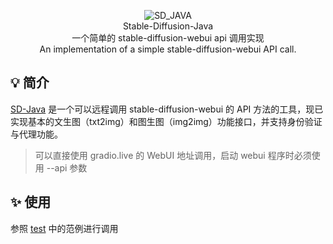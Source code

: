 <p align="center">
<img alt="SD_JAVA" src="https://user-images.githubusercontent.com/27763415/232730620-adb55dfd-93fe-4b10-96b0-cbe35d170b0f.png">
<br>
Stable-Diffusion-Java
<br>
一个简单的 stable-diffusion-webui api 调用实现
<br>
An implementation of a simple stable-diffusion-webui API call.
</p>

## 💡 简介

[SD-Java](https://github.com/JesseTzh/stable-diffusion-java) 是一个可以远程调用 stable-diffusion-webui 的 API 方法的工具，现已实现基本的文生图（txt2img）和图生图（img2img）功能接口，并支持身份验证与代理功能。
> 可以直接使用 gradio.live 的 WebUI 地址调用，启动 webui 程序时必须使用 --api 参数
## ✨ 使用

参照 [test](https://github.com/JesseTzh/stable-diffusion-java/tree/main/src/main/java/com/jessetzh/test) 中的范例进行调用
